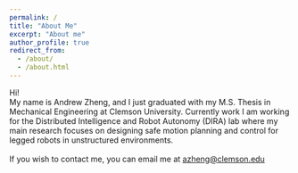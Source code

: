 ```yaml
---
permalink: /
title: "About Me"
excerpt: "About me"
author_profile: true
redirect_from: 
  - /about/
  - /about.html
---
```


Hi!<br>
My name is Andrew Zheng, and I just graduated with my M.S. Thesis in Mechanical Engineering at Clemson University. Currently work I am working for the Distributed Intelligence and Robot Autonomy (DIRA) lab where my main research focuses on designing safe motion planning and control for legged robots in unstructured environments.
<br>
<br>
If you wish to contact me, you can email me at azheng@clemson.edu
